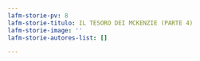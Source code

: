 ```yaml
---
lafm-storie-pv: 8
lafm-storie-titulo: IL TESORO DEI MCKENZIE (PARTE 4)
lafm-storie-image: ''
lafm-storie-autores-list: []

---
```

